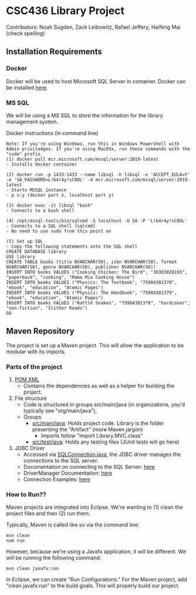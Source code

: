 # CSC436 Library Project
Contributors: Noah Sugden, Zack Leibowitz, Rafael Jeffery, Haifeng Mai (check spelling)

## Installation Requirements
### Docker
Docker will be used to host Microsoft SQL Server in container. Docker can be installed [here](https://www.docker.com/).
### MS SQL
We will be using a MS SQL to store the information for the library management system.

Docker instructions (in command line)
```
Note: If you're using Windows, run this in Windows Powershell with Admin priviledges. If you're using MacOSx, run these commands with the "sudo" prefix.
(1) docker pull mcr.microsoft.com/mssql/server:2019-latest
- Installs docker container

(2) docker run -p 1433:1433 --name libsql -h libsql -e 'ACCEPT_EULA=Y' -e 'SA_PASSWORD=L!b4r4y!sC0OL' -d mcr.microsoft.com/mssql/server:2019-latest
- Starts MSSQL instance
- p x:y (docker port x, localhost port y)

(3) docker exec -it libsql "bash"
- Connects to a bash shell

(4) /opt/mssql-tools/bin/sqlcmd -S localhost -U SA -P 'L!b4r4y!sC0OL'
- Connects to a SQL shell (sqlcmd)
- No need to use sudo from this point on

(5) Set up SQL
- Copy the following statements onto the SQL shell
CREATE DATABASE library
USE library
CREATE TABLE books (title NVARCHAR(50), isbn NVARCHAR(50), format NVARCHAR(50), genre NVARCHAR(50), publisher NVARCHAR(50))
INSERT INTO books VALUES ("Cooking Chicken: The Bird", "30303020193", "paperback", "cooking", "Mama Mia Cooking House")
INSERT INTO books VALUES ("Physics: The Textbook", "75984301378", "ebook", "education", "Atomic Pages")
INSERT INTO books VALUES ("Physics: The Handbook", "75984301379", "ebook", "education", "Atomic Pages")
INSERT INTO books VALUES ("Rattle Snakes", "75984301379", "hardcover", "non-fiction", "Slither Reads")
GO
```

## Maven Repository
The project is set up a Maven project. This will allow the application to be modular with its imports.

### Parts of the project
1. [POM.XML](POM.XML)
   - Contains the dependencies as well as a helper for building the project.
2. File structure
   - Code is structured in groups src/main/java (in organizations, you'd typically see "org/main/java"),
   - Groups
     - [src/main/java](src/main/java): Holds project code. Library is the folder presenting the "Artifact" (more Maven jargon)
       - Imports follow "import Library.MVC.class"
     - [src/test/java](src/test/java): Holds any testing files (JUnit tests will go here)
3. JDBC Driver
   - Accessed via [SQLConnection.java](src/main/java/Library/SQLConnection/SQLConnection.java), the JDBC driver manages the connections to the SQL server.
   - Documentation on connecting to the SQL Server: [here](https://docs.microsoft.com/en-us/sql/connect/jdbc/building-the-connection-url?view=sql-server-ver15)
   - DriverManager Documentation: [here](https://docs.oracle.com/javase/8/docs/api/java/sql/DriverManager.html#getConnection-java.lang.String-java.lang.String-java.lang.String-)
   - Connection Examples: [here](https://docs.microsoft.com/en-us/sql/connect/jdbc/step-3-proof-of-concept-connecting-to-sql-using-java?view=sql-server-ver15)
   

### How to Run??
Maven projects are integrated into Eclipse. We're wanting to (1) clean the project files and then (2) run them.

Typically, Maven is called like so via the command line:
```
mvn clean
nvm run
```
However, because we're using a Javafx application, it will be different. We will be running the following command:
```
mvn clean javafx:run
```
In Eclipse, we can create "Run Configurations." For the Maven project, add "clean javafx:run" to the build goals. This will properly build our project. 
